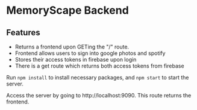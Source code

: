 # MemoryScape Backend

## Features
* Returns a frontend upon GETing the "/" route.
* Frontend allows users to sign into google photos and spotify
* Stores their access tokens in firebase upon login
* There is a get route which returns both access tokens from firebase

Run ```npm install``` to install necessary packages, and ```npm start``` to start the server.

Access the server by going to http://localhost:9090. This route returns the frontend.
